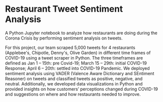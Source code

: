 # Restaurant Tweet Sentiment Analysis 

A Python Jupyter notebook to analyze how restaurants are doing during the Corona Crisis by performing sentiment analysis on tweets.

For this project, our team scraped 5,000 tweets for 4 restaurants (Applebee's, Chipotle, Denny's, Olive Garden) in different time frames of COVID-19 using a tweet scraper in Python. The three timeframes are defined as Jan 1 – 15th: pre Covid-19; March 15 – 29th: initial COVID-19 Response; April 6 – 20th: settled into COVID-19 Pandemic. We deployed sentiment analysis using VADER (Valence Aware Dictionary and SEntiment Reasoner) on tweets and classified tweets as positive, negative, and neutral. Additionally, we developed data visualizations in Python and provided insights on how customers’ perceptions changed during COVID-19 and suggestions on where and how restaurants needed to improve.  
